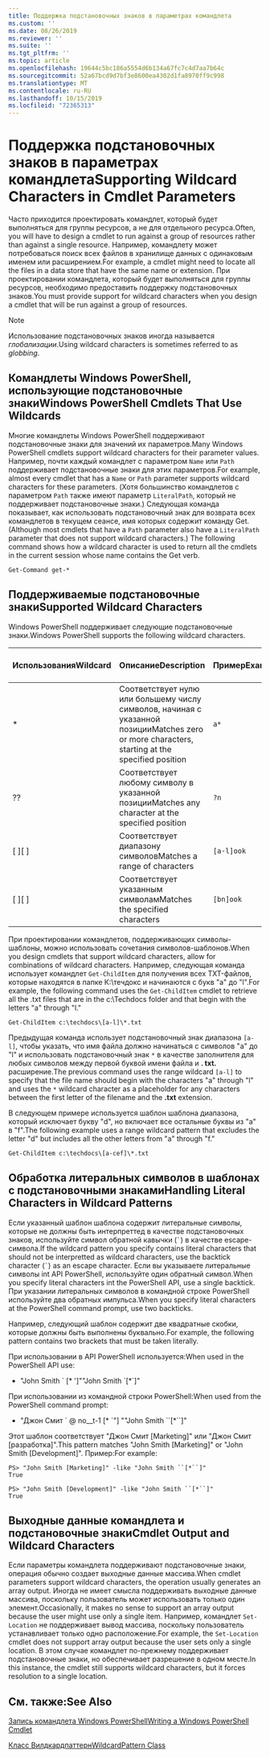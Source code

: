 ```yaml
---
title: Поддержка подстановочных знаков в параметрах командлета
ms.custom: ''
ms.date: 08/26/2019
ms.reviewer: ''
ms.suite: ''
ms.tgt_pltfrm: ''
ms.topic: article
ms.openlocfilehash: 19644c5bc186a5554d6b134a67fc7c4d7aa7b64c
ms.sourcegitcommit: 52a67bcd9d7bf3e8600ea4302d1fa8970ff9c998
ms.translationtype: MT
ms.contentlocale: ru-RU
ms.lasthandoff: 10/15/2019
ms.locfileid: "72365313"
---
```

# <a name="supporting-wildcard-characters-in-cmdlet-parameters"></a><span data-ttu-id="9a57d-102">Поддержка подстановочных знаков в параметрах командлета</span><span class="sxs-lookup"><span data-stu-id="9a57d-102">Supporting Wildcard Characters in Cmdlet Parameters</span></span>

<span data-ttu-id="9a57d-103">Часто приходится проектировать командлет, который будет выполняться для группы ресурсов, а не для отдельного ресурса.</span><span class="sxs-lookup"><span data-stu-id="9a57d-103">Often, you will have to design a cmdlet to run against a group of resources rather than against a single resource.</span></span> <span data-ttu-id="9a57d-104">Например, командлету может потребоваться поиск всех файлов в хранилище данных с одинаковым именем или расширением.</span><span class="sxs-lookup"><span data-stu-id="9a57d-104">For example, a cmdlet might need to locate all the files in a data store that have the same name or extension.</span></span> <span data-ttu-id="9a57d-105">При проектировании командлета, который будет выполняться для группы ресурсов, необходимо предоставить поддержку подстановочных знаков.</span><span class="sxs-lookup"><span data-stu-id="9a57d-105">You must provide support for wildcard characters when you design a cmdlet that will be run against a group of resources.</span></span>

> [!NOTE]
> <span data-ttu-id="9a57d-106">Использование подстановочных знаков иногда называется *глобализации*.</span><span class="sxs-lookup"><span data-stu-id="9a57d-106">Using wildcard characters is sometimes referred to as *globbing*.</span></span>

## <a name="windows-powershell-cmdlets-that-use-wildcards"></a><span data-ttu-id="9a57d-107">Командлеты Windows PowerShell, использующие подстановочные знаки</span><span class="sxs-lookup"><span data-stu-id="9a57d-107">Windows PowerShell Cmdlets That Use Wildcards</span></span>

 <span data-ttu-id="9a57d-108">Многие командлеты Windows PowerShell поддерживают подстановочные знаки для значений их параметров.</span><span class="sxs-lookup"><span data-stu-id="9a57d-108">Many Windows PowerShell cmdlets support wildcard characters for their parameter values.</span></span> <span data-ttu-id="9a57d-109">Например, почти каждый командлет с параметром `Name` или `Path` поддерживает подстановочные знаки для этих параметров.</span><span class="sxs-lookup"><span data-stu-id="9a57d-109">For example, almost every cmdlet that has a `Name` or `Path` parameter supports wildcard characters for these parameters.</span></span> <span data-ttu-id="9a57d-110">(Хотя большинство командлетов с параметром `Path` также имеют параметр `LiteralPath`, который не поддерживает подстановочные знаки.) Следующая команда показывает, как использовать подстановочный знак для возврата всех командлетов в текущем сеансе, имя которых содержит команду Get.</span><span class="sxs-lookup"><span data-stu-id="9a57d-110">(Although most cmdlets that have a `Path` parameter also have a `LiteralPath` parameter that does not support wildcard characters.) The following command shows how a wildcard character is used to return all the cmdlets in the current session whose name contains the Get verb.</span></span>

 `Get-Command get-*`

## <a name="supported-wildcard-characters"></a><span data-ttu-id="9a57d-111">Поддерживаемые подстановочные знаки</span><span class="sxs-lookup"><span data-stu-id="9a57d-111">Supported Wildcard Characters</span></span>

<span data-ttu-id="9a57d-112">Windows PowerShell поддерживает следующие подстановочные знаки.</span><span class="sxs-lookup"><span data-stu-id="9a57d-112">Windows PowerShell supports the following wildcard characters.</span></span>

| <span data-ttu-id="9a57d-113">Использования</span><span class="sxs-lookup"><span data-stu-id="9a57d-113">Wildcard</span></span> |                             <span data-ttu-id="9a57d-114">Описание</span><span class="sxs-lookup"><span data-stu-id="9a57d-114">Description</span></span>                             |  <span data-ttu-id="9a57d-115">Пример</span><span class="sxs-lookup"><span data-stu-id="9a57d-115">Example</span></span>   |     <span data-ttu-id="9a57d-116">Совпадения</span><span class="sxs-lookup"><span data-stu-id="9a57d-116">Matches</span></span>      | <span data-ttu-id="9a57d-117">Не соответствует</span><span class="sxs-lookup"><span data-stu-id="9a57d-117">Does not match</span></span> |
| -------- | ------------------------------------------------------------------- | ---------- | ---------------- | -------------- |
| *        | <span data-ttu-id="9a57d-118">Соответствует нулю или большему числу символов, начиная с указанной позиции</span><span class="sxs-lookup"><span data-stu-id="9a57d-118">Matches zero or more characters, starting at the specified position</span></span> | `a*`       | <span data-ttu-id="9a57d-119">A, AG, Apple</span><span class="sxs-lookup"><span data-stu-id="9a57d-119">A, ag, Apple</span></span>     |                |
| <span data-ttu-id="9a57d-120">?</span><span class="sxs-lookup"><span data-stu-id="9a57d-120">?</span></span>        | <span data-ttu-id="9a57d-121">Соответствует любому символу в указанной позиции</span><span class="sxs-lookup"><span data-stu-id="9a57d-121">Matches any character at the specified position</span></span>                     | `?n`       | <span data-ttu-id="9a57d-122">Объект, в, на</span><span class="sxs-lookup"><span data-stu-id="9a57d-122">An, in, on</span></span>       | <span data-ttu-id="9a57d-123">обнаружил</span><span class="sxs-lookup"><span data-stu-id="9a57d-123">ran</span></span>            |
| <span data-ttu-id="9a57d-124">[ ]</span><span class="sxs-lookup"><span data-stu-id="9a57d-124">[ ]</span></span>      | <span data-ttu-id="9a57d-125">Соответствует диапазону символов</span><span class="sxs-lookup"><span data-stu-id="9a57d-125">Matches a range of characters</span></span>                                       | `[a-l]ook` | <span data-ttu-id="9a57d-126">книга, Кука, взгляд</span><span class="sxs-lookup"><span data-stu-id="9a57d-126">book, cook, look</span></span> | <span data-ttu-id="9a57d-127">Нук, занял</span><span class="sxs-lookup"><span data-stu-id="9a57d-127">nook, took</span></span>     |
| <span data-ttu-id="9a57d-128">[ ]</span><span class="sxs-lookup"><span data-stu-id="9a57d-128">[ ]</span></span>      | <span data-ttu-id="9a57d-129">Соответствует указанным символам</span><span class="sxs-lookup"><span data-stu-id="9a57d-129">Matches the specified characters</span></span>                                    | `[bn]ook`  | <span data-ttu-id="9a57d-130">книга, Нук</span><span class="sxs-lookup"><span data-stu-id="9a57d-130">book, nook</span></span>       | <span data-ttu-id="9a57d-131">Кука, взгляд</span><span class="sxs-lookup"><span data-stu-id="9a57d-131">cook, look</span></span>     |

<span data-ttu-id="9a57d-132">При проектировании командлетов, поддерживающих символы-шаблоны, можно использовать сочетания символов-шаблонов.</span><span class="sxs-lookup"><span data-stu-id="9a57d-132">When you design cmdlets that support wildcard characters, allow for combinations of wildcard characters.</span></span> <span data-ttu-id="9a57d-133">Например, следующая команда использует командлет `Get-ChildItem` для получения всех TXT-файлов, которые находятся в папке К:\течдокс и начинаются с букв "a" до "l".</span><span class="sxs-lookup"><span data-stu-id="9a57d-133">For example, the following command uses the `Get-ChildItem` cmdlet to retrieve all the .txt files that are in the c:\Techdocs folder and that begin with the letters "a" through "l."</span></span>

`Get-ChildItem c:\techdocs\[a-l]\*.txt`

<span data-ttu-id="9a57d-134">Предыдущая команда использует подстановочный знак диапазона `[a-l]`, чтобы указать, что имя файла должно начинаться с символов "a" до "l" и использовать подстановочный знак `*` в качестве заполнителя для любых символов между первой буквой имени файла и **. txt.** расширение.</span><span class="sxs-lookup"><span data-stu-id="9a57d-134">The previous command uses the range wildcard `[a-l]` to specify that the file name should begin with the characters "a" through "l" and uses the `*` wildcard character as a placeholder for any characters between the first letter of the filename and the **.txt** extension.</span></span>

<span data-ttu-id="9a57d-135">В следующем примере используется шаблон шаблона диапазона, который исключает букву "d", но включает все остальные буквы из "a" в "f".</span><span class="sxs-lookup"><span data-stu-id="9a57d-135">The following example uses a range wildcard pattern that excludes the letter "d" but includes all the other letters from "a" through "f."</span></span>

`Get-ChildItem c:\techdocs\[a-cef]\*.txt`

## <a name="handling-literal-characters-in-wildcard-patterns"></a><span data-ttu-id="9a57d-136">Обработка литеральных символов в шаблонах с подстановочными знаками</span><span class="sxs-lookup"><span data-stu-id="9a57d-136">Handling Literal Characters in Wildcard Patterns</span></span>

<span data-ttu-id="9a57d-137">Если указанный шаблон шаблона содержит литеральные символы, которые не должны быть интерпреттед в качестве подстановочных знаков, используйте символ обратной кавычки (`` ` ``) в качестве escape-символа.</span><span class="sxs-lookup"><span data-stu-id="9a57d-137">If the wildcard pattern you specify contains literal characters that should not be interpretted as wildcard characters, use the backtick character (`` ` ``) as an escape character.</span></span> <span data-ttu-id="9a57d-138">Если вы указываете литеральные символы int API PowerShell, используйте один обратный символ.</span><span class="sxs-lookup"><span data-stu-id="9a57d-138">When you specify literal characters int the PowerShell API, use a single backtick.</span></span> <span data-ttu-id="9a57d-139">При указании литеральных символов в командной строке PowerShell используйте два обратных импульса.</span><span class="sxs-lookup"><span data-stu-id="9a57d-139">When you specify literal characters at the PowerShell command prompt, use two backticks.</span></span>

<span data-ttu-id="9a57d-140">Например, следующий шаблон содержит две квадратные скобки, которые должны быть выполнены буквально.</span><span class="sxs-lookup"><span data-stu-id="9a57d-140">For example, the following pattern contains two brackets that must be taken literally.</span></span>

<span data-ttu-id="9a57d-141">При использовании в API PowerShell используется:</span><span class="sxs-lookup"><span data-stu-id="9a57d-141">When used in the PowerShell API use:</span></span>

- <span data-ttu-id="9a57d-142">"John Smith \` [\* ']"</span><span class="sxs-lookup"><span data-stu-id="9a57d-142">"John Smith \`[\*\`]"</span></span>

<span data-ttu-id="9a57d-143">При использовании из командной строки PowerShell:</span><span class="sxs-lookup"><span data-stu-id="9a57d-143">When used from the PowerShell command prompt:</span></span>

- <span data-ttu-id="9a57d-144">"Джон Смит \` @ no__t-1 [\* \`"] "</span><span class="sxs-lookup"><span data-stu-id="9a57d-144">"John Smith \`\`[\*\`\`]"</span></span>

<span data-ttu-id="9a57d-145">Этот шаблон соответствует "Джон Смит [Marketing]" или "Джон Смит [разработка]".</span><span class="sxs-lookup"><span data-stu-id="9a57d-145">This pattern matches "John Smith [Marketing]" or "John Smith [Development]".</span></span> <span data-ttu-id="9a57d-146">Пример:</span><span class="sxs-lookup"><span data-stu-id="9a57d-146">For example:</span></span>

```
PS> "John Smith [Marketing]" -like "John Smith ``[*``]"
True

PS> "John Smith [Development]" -like "John Smith ``[*``]"
True
```

## <a name="cmdlet-output-and-wildcard-characters"></a><span data-ttu-id="9a57d-147">Выходные данные командлета и подстановочные знаки</span><span class="sxs-lookup"><span data-stu-id="9a57d-147">Cmdlet Output and Wildcard Characters</span></span>

<span data-ttu-id="9a57d-148">Если параметры командлета поддерживают подстановочные знаки, операция обычно создает выходные данные массива.</span><span class="sxs-lookup"><span data-stu-id="9a57d-148">When cmdlet parameters support wildcard characters, the operation usually generates an array output.</span></span>
<span data-ttu-id="9a57d-149">Иногда не имеет смысла поддерживать выходные данные массива, поскольку пользователь может использовать только один элемент.</span><span class="sxs-lookup"><span data-stu-id="9a57d-149">Occasionally, it makes no sense to support an array output because the user might use only a single item.</span></span> <span data-ttu-id="9a57d-150">Например, командлет `Set-Location` не поддерживает вывод массива, поскольку пользователь устанавливает только одно расположение.</span><span class="sxs-lookup"><span data-stu-id="9a57d-150">For example, the `Set-Location` cmdlet does not support array output because the user sets only a single location.</span></span> <span data-ttu-id="9a57d-151">В этом случае командлет по-прежнему поддерживает подстановочные знаки, но обеспечивает разрешение в одном месте.</span><span class="sxs-lookup"><span data-stu-id="9a57d-151">In this instance, the cmdlet still supports wildcard characters, but it forces resolution to a single location.</span></span>

## <a name="see-also"></a><span data-ttu-id="9a57d-152">См. также:</span><span class="sxs-lookup"><span data-stu-id="9a57d-152">See Also</span></span>

[<span data-ttu-id="9a57d-153">Запись командлета Windows PowerShell</span><span class="sxs-lookup"><span data-stu-id="9a57d-153">Writing a Windows PowerShell Cmdlet</span></span>](./writing-a-windows-powershell-cmdlet.md)

[<span data-ttu-id="9a57d-154">Класс Вилдкардпаттерн</span><span class="sxs-lookup"><span data-stu-id="9a57d-154">WildcardPattern Class</span></span>](/dotnet/api/system.management.automation.wildcardpattern)
